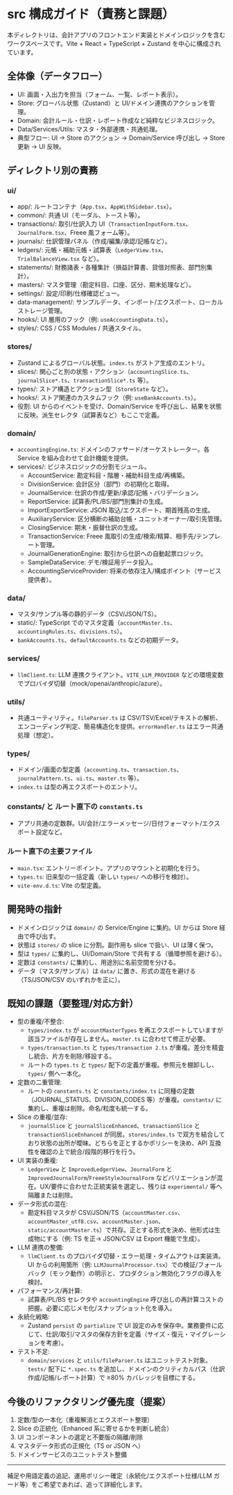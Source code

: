 # src 構成ガイド（責務と課題）

本ディレクトリは、会計アプリのフロントエンド実装とドメインロジックを含むワークスペースです。Vite + React + TypeScript + Zustand を中心に構成されています。

## 全体像（データフロー）
- UI: 画面・入出力を担当（フォーム、一覧、レポート表示）。
- Store: グローバル状態（Zustand）と UI/ドメイン連携のアクションを管理。
- Domain: 会計ルール・仕訳・レポート作成など純粋なビジネスロジック。
- Data/Services/Utils: マスタ・外部連携・共通処理。
- 典型フロー: UI → Store のアクション → Domain/Service 呼び出し → Store 更新 → UI 反映。

## ディレクトリ別の責務

### ui/
- app/: ルートコンテナ（`App.tsx`、`AppWithSidebar.tsx`）。
- common/: 共通 UI（モーダル、トースト等）。
- transactions/: 取引/仕訳入力 UI（`TransactionInputForm.tsx`、`JournalForm.tsx`、Freee 風フォーム等）。
- journals/: 仕訳管理パネル（作成/編集/承認/記帳など）。
- ledgers/: 元帳・補助元帳・試算表（`LedgerView.tsx`、`TrialBalanceView.tsx` など）。
- statements/: 財務諸表・各種集計（損益計算書、貸借対照表、部門別集計）。
- masters/: マスタ管理（勘定科目、口座、区分、期末処理など）。
- settings/: 設定/印刷/仕様確認ビュー。
- data-management/: サンプルデータ、インポート/エクスポート、ローカルストレージ管理。
- hooks/: UI 層用のフック（例: `useAccountingData.ts`）。
- styles/: CSS / CSS Modules / 共通スタイル。

### stores/
- Zustand によるグローバル状態。`index.ts` がストア生成のエントリ。
- slices/: 関心ごと別の状態・アクション（`accountingSlice.ts`、`journalSlice*.ts`、`transactionSlice*.ts` 等）。
- types/: ストア構造とアクション型（`StoreState` など）。
- hooks/: ストア関連のカスタムフック（例: `useBankAccounts.ts`）。
- 役割: UI からのイベントを受け、Domain/Service を呼び出し、結果を状態に反映。派生セレクタ（試算表など）もここで定義。

### domain/
- `accountingEngine.ts`: ドメインのファサード/オーケストレーター。各 Service を組み合わせて会計機能を提供。
- services/: ビジネスロジックの分割モジュール。
  - AccountService: 勘定科目・階層・補助科目生成/再構築。
  - DivisionService: 会計区分（部門）の初期化と取得。
  - JournalService: 仕訳の作成/更新/承認/記帳・バリデーション。
  - ReportService: 試算表/PL/BS/部門別集計の生成。
  - ImportExportService: JSON 取込/エクスポート、期首残高の生成。
  - AuxiliaryService: 区分横断の補助台帳・ユニットオーナー/取引先管理。
  - ClosingService: 期末・振替仕訳の生成。
  - TransactionService: Freee 風取引の生成/検索/精算、相手先/テンプレート管理。
  - JournalGenerationEngine: 取引から仕訳への自動起票ロジック。
  - SampleDataService: デモ/検証用データ投入。
  - AccountingServiceProvider: 将来の依存注入/構成ポイント（サービス提供者）。

### data/
- マスタ/サンプル等の静的データ（CSV/JSON/TS）。
- static/: TypeScript でのマスタ定義（`accountMaster.ts`、`accountingRules.ts`、`divisions.ts`）。
- `bankAccounts.ts`、`defaultAccounts.ts` などの初期データ。

### services/
- `llmClient.ts`: LLM 連携クライアント。`VITE_LLM_PROVIDER` などの環境変数でプロバイダ切替（mock/openai/anthropic/azure）。

### utils/
- 共通ユーティリティ。`fileParser.ts` は CSV/TSV/Excel/テキストの解析、エンコーディング判定、簡易構造化を提供。`errorHandler.ts` はエラー共通処理（想定）。

### types/
- ドメイン/画面の型定義（`accounting.ts`、`transaction.ts`、`journalPattern.ts`、`ui.ts`、`master.ts` 等）。
- `index.ts` は型の再エクスポートのエントリ。

### constants/ と ルート直下の `constants.ts`
- アプリ共通の定数群。UI/会計/エラーメッセージ/日付フォーマット/エクスポート設定など。

### ルート直下の主要ファイル
- `main.tsx`: エントリーポイント。アプリのマウントと初期化を行う。
- `types.ts`: 旧来型の一括定義（新しい `types/` への移行を検討）。
- `vite-env.d.ts`: Vite の型定義。

## 開発時の指針
- ドメインロジックは `domain/` の Service/Engine に集約。UI からは Store 経由で呼び出す。
- 状態は `stores/` の slice に分割。副作用も slice で扱い、UI は薄く保つ。
- 型は `types/` に集約し、UI/Domain/Store で共有する（循環参照を避ける）。
- 定数は `constants/` に集約し、用途別に名前空間を分ける。
- データ（マスタ/サンプル）は `data/` に置き、形式の混在を避ける（TS/JSON/CSV のいずれかを正に）。

## 既知の課題（要整理/対応方針）
- 型の重複/不整合:
  - `types/index.ts` が `accountMasterTypes` を再エクスポートしていますが該当ファイルが存在しません。`master.ts` に合わせて修正が必要。
  - `types/transaction.ts` と `types/transaction 2.ts` が重複。差分を精査し統合、片方を削除/移設する。
  - ルートの `types.ts` と `types/` 配下の定義が重複。参照元を棚卸しし、`types/` 側へ一本化。
- 定数の二重管理:
  - ルートの `constants.ts` と `constants/index.ts` に同種の定数（JOURNAL_STATUS、DIVISION_CODES 等）が重複。`constants/` に集約し、重複は削除。命名/粒度も統一する。
- Slice の重複/並存:
  - `journalSlice` と `journalSliceEnhanced`、`transactionSlice` と `transactionSliceEnhanced` が同居。`stores/index.ts` で双方を結合しており状態の出所が曖昧。どちらを正とするかポリシーを決め、API 互換性を確認の上で統合/段階的移行を行う。
- UI 実装の重複:
  - `LedgerView` と `ImprovedLedgerView`、`JournalForm` と `ImprovedJournalForm`/`FreeeStyleJournalForm` などバリエーションが混在。UX/要件に合わせた正統実装を選定し、残りは `experimental/` 等へ隔離または削除。
- データ形式の混在:
  - 勘定科目マスタが CSV/JSON/TS（`accountMaster.csv`、`accountMaster_utf8.csv`、`accountMaster.json`、`static/accountMaster.ts`）で共存。正とする形式を決め、他形式は生成物にする（例: TS を正→ JSON/CSV は Export 機能で生成）。
- LLM 連携の整備:
  - `llmClient.ts` のプロバイダ切替・エラー処理・タイムアウトは実装済。UI からの利用箇所（例: `LLMJournalProcessor.tsx`）での検証/フォールバック（モック動作）の明示と、プロダクション無効化フラグの導入を検討。
- パフォーマンス/再計算:
  - 試算表/PL/BS セレクタや `accountingEngine` 呼び出しの再計算コストの把握。必要に応じメモ化/スナップショット化を導入。
- 永続化戦略:
  - Zustand `persist` の `partialize` で UI 設定のみを保存中。業務要件に応じて、仕訳/取引/マスタの保存方針を定義（サイズ・復元・マイグレーションを考慮）。
- テスト不足:
  - `domain/services` と `utils/fileParser.ts` はユニットテスト対象。`tests/` 配下に `*.spec.ts` を追加し、ドメインのクリティカルパス（仕訳作成/記帳/レポート計算）で ≥80% カバレッジを目標にする。

## 今後のリファクタリング優先度（提案）
1) 定数/型の一本化（重複解消とエクスポート整理）
2) Slice の正統化（Enhanced 系に寄せるかを判断し統合）
3) UI コンポーネントの選定と不要版の隔離/削除
4) マスタデータ形式の正規化（TS or JSON へ）
5) ドメインサービスのユニットテスト整備

---
補足や用語定義の追記、運用ポリシー確定（永続化/エクスポート仕様/LLM ガード等）をご希望であれば、追って詳細化します。

